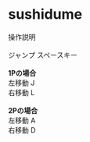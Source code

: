 # sushidume
操作説明<br>
<br>ジャンプ スペースキー<br>
<br><b>1Pの場合</b><br>
左移動 J<br>
右移動 L<br>
<br><b>2Pの場合</b><br>
左移動 A<br>
右移動 D
